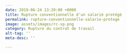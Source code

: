 ```yaml
---
date: 2019-06-24 13:29:00 +0000
title: Rupture conventionnelle d'un salarié protégé
permalink: rupture-conventionnelle-salarie-protege
image: assets/images/rc-sp.png
category: Rupture du contrat de travail
alt-tag: ''
meta-desc: ''

---
```

